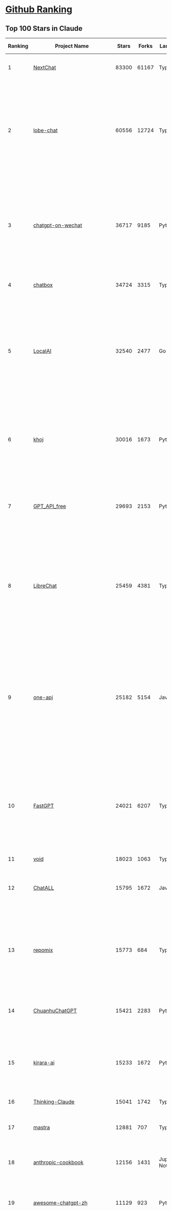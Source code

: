 [Github Ranking](../README.md)
==========

## Top 100 Stars in Claude

| Ranking | Project Name | Stars | Forks | Language | Open Issues | Description | Last Commit |
| ------- | ------------ | ----- | ----- | -------- | ----------- | ----------- | ----------- |
| 1 | [NextChat](https://github.com/ChatGPTNextWeb/NextChat) | 83300 | 61167 | TypeScript | 630 | ✨ Light and Fast AI Assistant. Support: Web \| iOS \| MacOS \| Android \|  Linux \| Windows | 2025-04-19T08:00:42Z |
| 2 | [lobe-chat](https://github.com/lobehub/lobe-chat) | 60556 | 12724 | TypeScript | 753 | 🤯 Lobe Chat - an open-source, modern-design AI chat framework. Supports Multi AI Providers( OpenAI / Claude 3 / Gemini / Ollama / DeepSeek / Qwen), Knowledge Base (file upload / knowledge management / RAG ), Multi-Modals (Plugins/Artifacts) and Thinking. One-click FREE deployment of your private ChatGPT/ Claude / DeepSeek application. | 2025-05-13T00:31:40Z |
| 3 | [chatgpt-on-wechat](https://github.com/zhayujie/chatgpt-on-wechat) | 36717 | 9185 | Python | 290 | 基于大模型搭建的聊天机器人，同时支持 微信公众号、企业微信应用、飞书、钉钉 等接入，可选择GPT4.1/GPT-4o/GPT-o1/ DeepSeek/Claude/文心一言/讯飞星火/通义千问/ Gemini/GLM-4/Kimi/LinkAI，能处理文本、语音和图片，访问操作系统和互联网，支持基于自有知识库进行定制企业智能客服。 | 2025-04-20T09:22:54Z |
| 4 | [chatbox](https://github.com/chatboxai/chatbox) | 34724 | 3315 | TypeScript | 680 | User-friendly Desktop Client App for AI Models/LLMs (GPT, Claude, Gemini, Ollama...) | 2025-04-27T14:53:01Z |
| 5 | [LocalAI](https://github.com/mudler/LocalAI) | 32540 | 2477 | Go | 441 | :robot: The free, Open Source alternative to OpenAI, Claude and others. Self-hosted and local-first. Drop-in replacement for OpenAI,  running on consumer-grade hardware. No GPU required. Runs gguf, transformers, diffusers and many more models architectures. Features: Generate Text, Audio, Video, Images, Voice Cloning, Distributed, P2P inference | 2025-05-12T20:31:19Z |
| 6 | [khoj](https://github.com/khoj-ai/khoj) | 30016 | 1673 | Python | 68 | Your AI second brain. Self-hostable. Get answers from the web or your docs. Build custom agents, schedule automations, do deep research. Turn any online or local LLM into your personal, autonomous AI (gpt, claude, gemini, llama, qwen, mistral). Get started - free. | 2025-05-12T15:51:01Z |
| 7 | [GPT_API_free](https://github.com/chatanywhere/GPT_API_free) | 29693 | 2153 | Python | 11 | Free ChatGPT&DeepSeek API Key，免费ChatGPT&DeepSeek API。免费接入DeepSeek API和GPT4 API，支持 gpt \| deepseek \| claude \| gemini \| grok 等排名靠前的常用大模型。 | 2025-04-19T03:10:33Z |
| 8 | [LibreChat](https://github.com/danny-avila/LibreChat) | 25459 | 4381 | TypeScript | 142 | Enhanced ChatGPT Clone: Features Agents, DeepSeek, Anthropic, AWS, OpenAI, Assistants API, Azure, Groq, o1, GPT-4o, Mistral, OpenRouter, Vertex AI, Gemini, Artifacts, AI model switching, message search, Code Interpreter, langchain, DALL-E-3, OpenAPI Actions, Functions, Secure Multi-User Auth, Presets, open-source for self-hosting. Active project. | 2025-05-12T23:12:26Z |
| 9 | [one-api](https://github.com/songquanpeng/one-api) | 25182 | 5154 | JavaScript | 855 | LLM API 管理 & 分发系统，支持 OpenAI、Azure、Anthropic Claude、Google Gemini、DeepSeek、字节豆包、ChatGLM、文心一言、讯飞星火、通义千问、360 智脑、腾讯混元等主流模型，统一 API 适配，可用于 key 管理与二次分发。单可执行文件，提供 Docker 镜像，一键部署，开箱即用。LLM API management & key redistribution system, unifying multiple providers under a single API. Single binary, Docker-ready, with an English UI. | 2025-02-21T11:30:22Z |
| 10 | [FastGPT](https://github.com/labring/FastGPT) | 24021 | 6207 | TypeScript | 521 | FastGPT is a knowledge-based platform built on the LLMs, offers a comprehensive suite of out-of-the-box capabilities such as data processing, RAG retrieval, and visual AI workflow orchestration, letting you easily develop and deploy complex question-answering systems without the need for extensive setup or configuration. | 2025-05-13T03:04:49Z |
| 11 | [void](https://github.com/voideditor/void) | 18023 | 1063 | TypeScript | 89 | None | 2025-05-13T03:16:26Z |
| 12 | [ChatALL](https://github.com/ai-shifu/ChatALL) | 15795 | 1672 | JavaScript | 222 |  Concurrently chat with ChatGPT, Bing Chat, Bard, Alpaca, Vicuna, Claude, ChatGLM, MOSS, 讯飞星火, 文心一言 and more, discover the best answers | 2025-04-20T18:12:53Z |
| 13 | [repomix](https://github.com/yamadashy/repomix) | 15773 | 684 | TypeScript | 77 | 📦 Repomix is a powerful tool that packs your entire repository into a single, AI-friendly file. Perfect for when you need to feed your codebase to Large Language Models (LLMs) or other AI tools like Claude, ChatGPT, DeepSeek, Perplexity, Gemini, Gemma, Llama, Grok, and more. | 2025-05-13T01:31:43Z |
| 14 | [ChuanhuChatGPT](https://github.com/GaiZhenbiao/ChuanhuChatGPT) | 15421 | 2283 | Python | 122 | GUI for ChatGPT API and many LLMs. Supports agents, file-based QA, GPT finetuning and query with web search. All with a neat UI. | 2025-03-13T09:36:38Z |
| 15 | [kirara-ai](https://github.com/lss233/kirara-ai) | 15233 | 1672 | Python | 153 | 🤖 可 DIY 的 多模态 AI 聊天机器人 \| 🚀 快速接入 微信、 QQ、Telegram、等聊天平台 \| 🦈支持DeepSeek、Grok、Claude、Ollama、Gemini、OpenAI \| 工作流系统、网页搜索、AI画图、人设调教、虚拟女仆、语音对话 \|  | 2025-05-05T19:42:48Z |
| 16 | [Thinking-Claude](https://github.com/richards199999/Thinking-Claude) | 15041 | 1742 | TypeScript | 0 | Let your Claude able to think | 2025-03-10T04:02:46Z |
| 17 | [mastra](https://github.com/mastra-ai/mastra) | 12881 | 707 | TypeScript | 77 | The TypeScript AI agent framework. ⚡ Assistants, RAG, observability. Supports any LLM: GPT-4, Claude, Gemini, Llama. | 2025-05-13T03:29:18Z |
| 18 | [anthropic-cookbook](https://github.com/anthropics/anthropic-cookbook) | 12156 | 1431 | Jupyter Notebook | 28 | A collection of notebooks/recipes showcasing some fun and effective ways of using Claude. | 2025-05-13T01:36:14Z |
| 19 | [awesome-chatgpt-zh](https://github.com/EmbraceAGI/awesome-chatgpt-zh) | 11129 | 923 | Python | 0 | ChatGPT 中文指南🔥，ChatGPT 中文调教指南，指令指南，应用开发指南，精选资源清单，更好的使用 chatGPT 让你的生产力 up up up! 🚀 | 2024-11-05T10:24:21Z |
| 20 | [LangBot](https://github.com/RockChinQ/LangBot) | 11013 | 825 | Python | 83 | 😎简单易用、🧩丰富生态 - 大模型原生即时通信机器人平台 \| 适配 QQ / 微信（企业微信、个人微信）/ 飞书 / 钉钉 / Discord / Telegram / Slack 等平台 \| 支持 ChatGPT、DeepSeek、Dify、Claude、Gemini、xAI、PPIO、Ollama、LM Studio、阿里云百炼、火山方舟、SiliconFlow、Qwen、Moonshot、ChatGLM、SillyTraven、MCP 等 LLM 的机器人 / Agent \| LLM-based instant messaging bots platform, supports Discord, Telegram, WeChat, Lark, DingTalk, QQ, Slack | 2025-05-13T03:37:56Z |
| 21 | [claude-engineer](https://github.com/Doriandarko/claude-engineer) | 10988 | 1166 | Python | 12 | Claude Engineer is an interactive command-line interface (CLI) that leverages the power of Anthropic's Claude-3.5-Sonnet model to assist with software development tasks.This framework enables Claude to generate and manage its own tools, continuously expanding its capabilities through conversation. Available both as a CLI and a modern web interface | 2024-12-12T22:08:15Z |
| 22 | [claude-task-master](https://github.com/eyaltoledano/claude-task-master) | 8699 | 892 | JavaScript | 88 | An AI-powered task-management system you can drop into Cursor, Lovable, Windsurf, Roo, and others. | 2025-05-08T23:34:04Z |
| 23 | [claude-code](https://github.com/anthropics/claude-code) | 8558 | 465 | Shell | 375 | Claude Code is an agentic coding tool that lives in your terminal, understands your codebase, and helps you code faster by executing routine tasks, explaining complex code, and handling git workflows - all through natural language commands. | 2025-05-13T01:50:37Z |
| 24 | [coai](https://github.com/coaidev/coai) | 8322 | 1115 | TypeScript | 19 | 🚀 Next Generation AI One-Stop Internationalization Solution. 🚀 下一代 AI 一站式 B/C 端解决方案，支持 OpenAI，Midjourney，Claude，讯飞星火，Stable Diffusion，DALL·E，ChatGLM，通义千问，腾讯混元，360 智脑，百川 AI，火山方舟，新必应，Gemini，Moonshot 等模型，支持对话分享，自定义预设，云端同步，模型市场，支持弹性计费和订阅计划模式，支持图片解析，支持联网搜索，支持模型缓存，丰富美观的后台管理与仪表盘数据统计。 | 2025-04-30T19:12:53Z |
| 25 | [Noi](https://github.com/lencx/Noi) | 7511 | 565 | JavaScript | 147 | 🚀 Power Your World with AI - Explore, Extend, Empower. | 2025-05-01T02:21:25Z |
| 26 | [Upsonic](https://github.com/Upsonic/Upsonic) | 7434 | 690 | Python | 40 | The most reliable AI agent framework that supports MCP. | 2025-05-05T17:53:17Z |
| 27 | [new-api](https://github.com/QuantumNous/new-api) | 7354 | 1434 | Go | 172 | AI模型接口管理与分发系统，支持将多种大模型转为统一格式调用，支持OpenAI、Claude等格式，可供个人或者企业内部管理与分发渠道使用，本项目基于One API二次开发。🍥 The next-generation LLM gateway and AI asset management system supports multiple languages. | 2025-05-11T10:57:39Z |
| 28 | [aichat](https://github.com/sigoden/aichat) | 6705 | 435 | Rust | 0 | All-in-one LLM CLI tool featuring Shell Assistant, Chat-REPL, RAG, AI Tools & Agents, with access to OpenAI, Claude, Gemini, Ollama, Groq, and more. | 2025-05-09T00:17:24Z |
| 29 | [BlackFriday-GPTs-Prompts](https://github.com/friuns2/BlackFriday-GPTs-Prompts) | 6661 | 1034 | None | 87 | List of free GPTs that doesn't require plus subscription  | 2024-11-08T11:03:14Z |
| 30 | [opencommit](https://github.com/di-sukharev/opencommit) | 6628 | 352 | JavaScript | 149 | GPT wrapper for git — generate commit messages with an LLM in 1 sec — works best with Claude 3.5 — supports local models too | 2025-05-03T09:06:21Z |
| 31 | [promptfoo](https://github.com/promptfoo/promptfoo) | 6509 | 527 | TypeScript | 160 | Test your prompts, agents, and RAGs. Red teaming, pentesting, and vulnerability scanning for LLMs. Compare performance of GPT, Claude, Gemini, Llama, and more. Simple declarative configs with command line and CI/CD integration. | 2025-05-13T03:39:19Z |
| 32 | [llamacoder](https://github.com/Nutlope/llamacoder) | 5993 | 1401 | TypeScript | 43 | Open source Claude Artifacts – built with Llama 3.1 405B | 2025-04-08T15:15:38Z |
| 33 | [deep-searcher](https://github.com/zilliztech/deep-searcher) | 5929 | 577 | Python | 31 | Open Source Deep Research Alternative to Reason and Search on Private Data. Written in Python. | 2025-05-09T03:25:40Z |
| 34 | [code2prompt](https://github.com/mufeedvh/code2prompt) | 5612 | 317 | MDX | 8 | A CLI tool to convert your codebase into a single LLM prompt with source tree, prompt templating, and token counting. | 2025-05-12T19:07:07Z |
| 35 | [fragments](https://github.com/e2b-dev/fragments) | 5353 | 696 | TypeScript | 7 | Open-source Next.js template for building apps that are fully generated by AI. By E2B. | 2025-04-23T11:55:37Z |
| 36 | [opencompass](https://github.com/open-compass/opencompass) | 5327 | 563 | Python | 304 | OpenCompass is an LLM evaluation platform, supporting a wide range of models (Llama3, Mistral, InternLM2,GPT-4,LLaMa2, Qwen,GLM, Claude, etc) over 100+ datasets. | 2025-05-13T02:44:24Z |
| 37 | [deepclaude](https://github.com/getAsterisk/deepclaude) | 5098 | 402 | Rust | 45 | A high-performance LLM inference API and Chat UI that integrates DeepSeek R1's CoT reasoning traces with Anthropic Claude models. | 2025-02-04T22:55:51Z |
| 38 | [fastapi_mcp](https://github.com/tadata-org/fastapi_mcp) | 4641 | 388 | Python | 38 | Expose your FastAPI endpoints as Model Context Protocol (MCP) tools, with Auth! | 2025-04-28T16:01:55Z |
| 39 | [GodMode](https://github.com/smol-ai/GodMode) | 4261 | 336 | TypeScript | 50 | AI Chat Browser: Fast, Full webapp access to ChatGPT / Claude / Bard / Bing / Llama2! I use this 20 times a day. | 2024-07-29T00:31:03Z |
| 40 | [maestro](https://github.com/Doriandarko/maestro) | 4226 | 653 | Python | 32 | A framework for Claude Opus to intelligently orchestrate subagents. | 2024-07-01T06:49:15Z |
| 41 | [bot-on-anything](https://github.com/zhayujie/bot-on-anything) | 4073 | 928 | Python | 263 | A large model-based chatbot builder that can quickly integrate AI models (including ChatGPT, Claude, Gemini) into various software applications (such as Telegram, Gmail, Slack, and websites). | 2025-01-03T14:13:51Z |
| 42 | [codecompanion.nvim](https://github.com/olimorris/codecompanion.nvim) | 3649 | 209 | Lua | 0 | ✨ AI-powered coding, seamlessly in Neovim | 2025-05-11T10:22:20Z |
| 43 | [obsidian-smart-connections](https://github.com/brianpetro/obsidian-smart-connections) | 3638 | 210 | JavaScript | 355 | Chat with your notes & see links to related content with AI embeddings. Use local models or 100+ via APIs like Claude, Gemini, ChatGPT & Llama 3 | 2025-05-09T00:47:43Z |
| 44 | [casibase](https://github.com/casibase/casibase) | 3597 | 420 | Go | 28 | ⚡️AI Cloud OS: Open-source enterprise-level AI knowledge base and MCP (model-context-protocol)/A2A (agent-to-agent) management platform with admin UI, user management and Single-Sign-On⚡️, supports ChatGPT, Claude, Llama, Ollama, HuggingFace, etc., chat bot demo: https://ai.casibase.com, admin UI demo: https://ai-admin.casibase.com | 2025-05-12T15:01:58Z |
| 45 | [mcp-playwright](https://github.com/executeautomation/mcp-playwright) | 3496 | 282 | TypeScript | 22 | Playwright Model Context Protocol Server - Tool to automate Browsers and APIs in Claude Desktop, Cline, Cursor IDE and More 🔌 | 2025-05-12T21:20:22Z |
| 46 | [every-chatgpt-gui](https://github.com/billmei/every-chatgpt-gui) | 3466 | 245 | None | 4 | Every front-end GUI client for ChatGPT, Claude, and other LLMs | 2025-05-07T03:25:44Z |
| 47 | [free-llm-api-resources](https://github.com/cheahjs/free-llm-api-resources) | 3178 | 280 | Python | 4 | A list of free LLM inference resources accessible via API. | 2025-05-13T01:27:37Z |
| 48 | [firecrawl-mcp-server](https://github.com/mendableai/firecrawl-mcp-server) | 3051 | 283 | JavaScript | 24 | Official Firecrawl MCP Server - Adds powerful web scraping to Cursor, Claude and any other LLM clients. | 2025-05-12T16:47:12Z |
| 49 | [claude-coder](https://github.com/kodu-ai/claude-coder) | 3021 | 140 | TypeScript | 20 | Kodu is an autonomous coding agent that lives in your IDE. It is a VSCode extension that can help you build your dream project step by step by leveraging the latest technologies in automated coding agents  | 2025-04-30T10:21:02Z |
| 50 | [Awesome-ChatGPT-prompts-ZH_CN](https://github.com/L1Xu4n/Awesome-ChatGPT-prompts-ZH_CN) | 3011 | 165 | None | 12 | 如何将ChatGPT调教成一只猫娘 | 2023-07-18T15:57:44Z |
| 51 | [DesktopCommanderMCP](https://github.com/wonderwhy-er/DesktopCommanderMCP) | 2703 | 286 | JavaScript | 24 | This is MCP server for Claude that gives it terminal control, file system search and diff file editing capabilities | 2025-05-07T14:25:53Z |
| 52 | [CL4R1T4S](https://github.com/elder-plinius/CL4R1T4S) | 2658 | 767 | None | 4 | SYSTEM PROMPT TRANSPARENCY FOR ALL - CHATGPT, GEMINI, GROK, CLAUDE, PERPLEXITY, CURSOR, WINDSURF, DEVIN, REPLIT, AND MORE! | 2025-04-28T18:52:46Z |
| 53 | [aide](https://github.com/nicepkg/aide) | 2586 | 179 | TypeScript | 32 | Conquer Any Code in VSCode: One-Click Comments, Conversions, UI-to-Code, and AI Batch Processing of Files! 在 VSCode 中征服任何代码：一键注释、转换、UI 图生成代码、AI 批量处理文件！💪 | 2025-05-06T02:52:46Z |
| 54 | [DeepClaude](https://github.com/ErlichLiu/DeepClaude) | 2572 | 492 | Python | 26 | Unleash Next-Level AI! 🚀  💻 Code Generation: DeepSeek r1 + Claude 3.7 Sonnet - Unparalleled Performance! 📝 Content Creation: DeepSeek r1 + Gemini 2.5 Pro - Superior Quality! 🔌 OpenAI-Compatible. 🌊 Streaming & Non-Streaming Support.  ✨ Experience the Future of AI – Today! Click to Try Now! ✨ | 2025-04-03T11:51:59Z |
| 55 | [poe-api](https://github.com/ading2210/poe-api) | 2502 | 313 | Python | 39 | [UNMAINTAINED] A reverse engineered Python API wrapper for Quora's Poe, which provides free access to ChatGPT, GPT-4, and Claude. | 2023-09-18T04:56:52Z |
| 56 | [opencode](https://github.com/opencode-ai/opencode) | 2437 | 162 | Go | 27 | None | 2025-05-09T17:32:39Z |
| 57 | [awesome-claude-prompts](https://github.com/langgptai/awesome-claude-prompts) | 2390 | 228 | None | 0 | This repo includes Claude prompt curation to use Claude better. | 2025-03-01T00:29:09Z |
| 58 | [VLMEvalKit](https://github.com/open-compass/VLMEvalKit) | 2339 | 357 | Python | 92 | Open-source evaluation toolkit of large multi-modality models (LMMs), support 220+ LMMs, 80+ benchmarks | 2025-05-11T09:29:33Z |
| 59 | [git-mcp](https://github.com/idosal/git-mcp) | 2329 | 142 | TypeScript | 19 | Put an end to code hallucinations! GitMCP is a free, open-source, remote MCP server for any GitHub project | 2025-05-12T20:38:04Z |
| 60 | [griptape](https://github.com/griptape-ai/griptape) | 2292 | 191 | Python | 60 | Modular Python framework for AI agents and workflows with chain-of-thought reasoning, tools, and memory.  | 2025-05-13T00:18:12Z |
| 61 | [ruby_llm](https://github.com/crmne/ruby_llm) | 2177 | 109 | Ruby | 30 | Stop juggling AI SDKs! RubyLLM offers one delightful Ruby interface for OpenAI, Anthropic, Gemini, Bedrock, OpenRouter, DeepSeek, Ollama & compatible APIs. Chat, Vision, Audio, PDF, Images, Embeddings, Tools, Streaming & Rails integration. | 2025-05-12T15:38:54Z |
| 62 | [elia](https://github.com/darrenburns/elia) | 2148 | 131 | Python | 12 | A snappy, keyboard-centric terminal user interface for interacting with large language models. Chat with ChatGPT, Claude, Llama 3, Phi 3, Mistral, Gemma and more. | 2024-10-10T19:12:52Z |
| 63 | [unity-mcp](https://github.com/justinpbarnett/unity-mcp) | 1957 | 275 | C# | 35 | A Unity MCP server that allows MCP clients like Claude Desktop or Cursor to perform Unity Editor actions. | 2025-04-09T13:19:24Z |
| 64 | [Awesome-MCP-ZH](https://github.com/yzfly/Awesome-MCP-ZH) | 1931 | 109 | None | 0 | MCP 资源精选， MCP指南，Claude MCP，MCP Servers, MCP Clients | 2025-04-30T00:32:08Z |
| 65 | [awesome-ai-system-prompts](https://github.com/dontriskit/awesome-ai-system-prompts) | 1842 | 227 | TypeScript | 1 | 🧠 Curated collection of system prompts for top AI tools. Perfect for AI agent builders and prompt engineers. Incuding: ChatGPT, Claude, Perplexity, Manus, Claude-Code, Loveable, v0, Grok, same new, windsurf, notion, and MetaAI.  | 2025-05-05T23:36:30Z |
| 66 | [dialoqbase](https://github.com/n4ze3m/dialoqbase) | 1755 | 279 | TypeScript | 39 | Create chatbots with ease | 2024-10-15T14:24:20Z |
| 67 | [tokencost](https://github.com/AgentOps-AI/tokencost) | 1655 | 75 | Python | 11 | Easy token price estimates for 400+ LLMs. TokenOps. | 2025-05-12T03:27:20Z |
| 68 | [Thinking_in_Java_MindMapping](https://github.com/LjyYano/Thinking_in_Java_MindMapping) | 1605 | 461 | None | 0 | 编程笔记、观影指南、读书笔记、生活感悟、Switch 游戏 | 2025-04-22T07:02:13Z |
| 69 | [papersgpt-for-zotero](https://github.com/papersgpt/papersgpt-for-zotero) | 1590 | 48 | JavaScript | 40 | Zotero chat PDF with AI, DeepSeek, GPT 4.1, ChatGPT, Claude, Gemini, Qwen3 | 2025-04-29T11:15:02Z |
| 70 | [exa-mcp-server](https://github.com/exa-labs/exa-mcp-server) | 1555 | 132 | TypeScript | 6 | Claude can perform Web Search \| Exa with MCP (Model Context Protocol) | 2025-05-08T16:23:57Z |
| 71 | [GalTransl](https://github.com/GalTransl/GalTransl) | 1544 | 103 | Python | 24 | 支持GPT-4/Claude/Deepseek/Sakura等大语言模型的Galgame自动化翻译解决方案  Automated translation solution for visual novels supporting GPT-4/Claude/Deepseek/Sakura | 2025-05-05T23:44:00Z |
| 72 | [DevDocs](https://github.com/cyberagiinc/DevDocs) | 1490 | 141 | TypeScript | 7 | Completely free, private, UI based Tech Documentation MCP server. Designed for coders and software developers in mind. Easily integrate into Cursor, Windsurf, Cline, Roo Code, Claude Desktop App  | 2025-04-28T01:59:07Z |
| 73 | [ax](https://github.com/ax-llm/ax) | 1464 | 110 | TypeScript | 11 | The "official" unofficial DSPy framework. Build LLM powered agents and other workflows, based on the Stanford DSP paper. | 2025-05-03T18:35:29Z |
| 74 | [AIChatWeb](https://github.com/Nanjiren01/AIChatWeb) | 1446 | 398 | TypeScript | 20 | 在ChatGPT-Next-Web的基础上，增加注册登录，额度限制，邀请，敏感词，支付，基于docker一键部署。提供后台管理系统，可配置标题、欢迎词、额度不足提醒、公告 | 2024-07-19T07:23:42Z |
| 75 | [mcp](https://github.com/BrowserMCP/mcp) | 1433 | 77 | TypeScript | 19 | Browser MCP is a Model Context Provider (MCP) server that allows AI applications to control your browser | 2025-04-24T21:49:44Z |
| 76 | [prism](https://github.com/prism-php/prism) | 1383 | 109 | PHP | 20 | A unified interface for working with LLMs in Laravel | 2025-05-12T16:53:15Z |
| 77 | [Agently](https://github.com/AgentEra/Agently) | 1327 | 151 | Python | 27 | [GenAI Application Development Framework]  🚀 Build GenAI application quick and easy 💬 Easy to interact with GenAI agent in code using structure data and chained-calls syntax 🧩 Use Agently Workflow to manage complex GenAI working logic 🔀 Switch to any model without rewrite application code | 2025-05-04T13:37:50Z |
| 78 | [claude-to-chatgpt](https://github.com/jtsang4/claude-to-chatgpt) | 1293 | 152 | Python | 10 | This project converts the API of Anthropic's Claude model to the OpenAI Chat API format. | 2024-08-18T08:35:25Z |
| 79 | [codemcp](https://github.com/ezyang/codemcp) | 1280 | 103 | Python | 35 | Coding assistant MCP for Claude Desktop | 2025-05-07T00:02:11Z |
| 80 | [PandoraHelper](https://github.com/nianhua99/PandoraHelper) | 1275 | 174 | TypeScript | 6 | 使用 PandoraHelper 轻松和你的小伙伴共享 ChatGPT Plus/Claude Pro 服务！ | 2025-02-24T09:10:11Z |
| 81 | [AISuperDomain](https://github.com/win4r/AISuperDomain) | 1274 | 223 | C# | 34 | Aila(AI超元域): The premier AI integration tool for Windows, macOS, and Android. Ask once, get answers from 10+ AIs like ChatGPT, Gemini, Claude3, Copilot, Poe, perplexity and more. Features customizable AI and prompts. | 2025-03-29T13:30:57Z |
| 82 | [modelfusion](https://github.com/vercel/modelfusion) | 1262 | 91 | TypeScript | 33 | The TypeScript library for building AI applications. | 2024-07-19T15:17:19Z |
| 83 | [ChatChat](https://github.com/okisdev/ChatChat) | 1256 | 216 | TypeScript | 3 | Chat Chat, your own unified chat and search to AI platform, with a simple and easy to use interface. | 2025-05-12T19:48:31Z |
| 84 | [aws-genai-llm-chatbot](https://github.com/aws-samples/aws-genai-llm-chatbot) | 1243 | 375 | TypeScript | 26 | A modular and comprehensive solution to deploy a Multi-LLM and Multi-RAG powered chatbot (Amazon Bedrock, Anthropic, HuggingFace, OpenAI, Meta, AI21, Cohere, Mistral) using AWS CDK on AWS | 2025-05-02T08:29:10Z |
| 85 | [spacy-llm](https://github.com/explosion/spacy-llm) | 1242 | 96 | Python | 37 | 🦙 Integrating LLMs into structured NLP pipelines | 2025-01-08T22:26:19Z |
| 86 | [sage](https://github.com/Storia-AI/sage) | 1227 | 110 | Python | 23 | Chat with any codebase in under two minutes \| Fully local or via third-party APIs | 2024-11-11T04:49:34Z |
| 87 | [claude-prompt-generator](https://github.com/aws-samples/claude-prompt-generator) | 1223 | 110 | Python | 1 | None | 2024-10-10T21:34:35Z |
| 88 | [gp.nvim](https://github.com/Robitx/gp.nvim) | 1165 | 98 | Lua | 42 | Gp.nvim (GPT prompt) Neovim AI plugin: ChatGPT sessions & Instructable text/code operations & Speech to text [OpenAI, Ollama, Anthropic, ..] | 2025-04-08T21:18:30Z |
| 89 | [open-computer-use](https://github.com/e2b-dev/open-computer-use) | 1140 | 151 | Python | 6 | AI computer use powered by open source LLMs and E2B Desktop Sandbox | 2025-03-13T07:46:24Z |
| 90 | [kubb](https://github.com/kubb-labs/kubb) | 1129 | 92 | TypeScript | 11 | The ultimate toolkit for working with APIs. | 2025-05-12T19:23:52Z |
| 91 | [bedrock-chat](https://github.com/aws-samples/bedrock-chat) | 1120 | 427 | TypeScript | 112 | AWS-native chatbot using Bedrock | 2025-05-13T01:34:00Z |
| 92 | [APIPark](https://github.com/APIParkLab/APIPark) | 1116 | 156 | TypeScript | 65 | 🦄云原生、超高性能 AI&API网关，LLM API 管理、分发系统、开放平台，支持所有AI API，不限于OpenAI、Azure、Anthropic Claude、Google Gemini、DeepSeek、字节豆包、ChatGLM、文心一言、讯飞星火、通义千问、360 智脑、腾讯混元等主流模型，统一 API 请求和返回，API申请与审批，调用统计、负载均衡、多模型灾备。一键部署，开箱即用。Cloud native, ultra-high performance AI&API gateway, LLM API management, distribution system, open platform, supporting all AI APIs. | 2025-05-06T11:03:08Z |
| 93 | [poe-api-wrapper](https://github.com/snowby666/poe-api-wrapper) | 1082 | 145 | Python | 27 | 👾 A Python API wrapper for Poe.com. With this, you will have free access to GPT-4, Claude, Llama, Gemini, Mistral and more! 🚀 | 2025-03-07T20:07:31Z |
| 94 | [chatgpt-shell](https://github.com/xenodium/chatgpt-shell) | 1044 | 93 | Emacs Lisp | 44 | A multi-llm Emacs shell (ChatGPT, Claude, DeepSeek, Gemini, Kagi, Ollama, Perplexity) + editing integrations | 2025-05-11T16:42:11Z |
| 95 | [langchat](https://github.com/TyCoding/langchat) | 1040 | 215 | Java | 7 | LangChat: Java LLMs/AI Project, Supports Multi AI Providers( Gitee AI/ 智谱清言 / 阿里通义 / 百度千帆 / DeepSeek / 抖音豆包 / 零一万物 / 讯飞星火 / OpenAI / Gemini / Ollama / Azure / Claude 等大模型), Java生态下AI大模型产品解决方案，快速构建企业级AI知识库、AI机器人应用 | 2025-04-03T08:57:02Z |
| 96 | [AIaW](https://github.com/NitroRCr/AIaW) | 1025 | 88 | Vue | 12 | AI as Workspace - A better AI (LLM) client. Full-featured, lightweight. Support multiple workspaces, plugin system, cross-platform, local first + real-time cloud sync, Artifacts, MCP \| 更好的 AI 客户端 | 2025-05-06T07:28:31Z |
| 97 | [ChatGPT-Telegram-Bot](https://github.com/yym68686/ChatGPT-Telegram-Bot) | 1025 | 332 | Python | 8 | TeleChat: 🤖️ an AI chat Telegram bot can Web Search Powered by GPT-3.5/4/4 Turbo/4o, DALL·E 3, Groq, Gemini 1.5 Pro/Flash and the official Claude2.1/3/3.5 API using Python on Zeabur, fly.io and Replit. | 2025-05-10T10:49:43Z |
| 98 | [py-gpt](https://github.com/szczyglis-dev/py-gpt) | 1020 | 194 | Python | 24 | Desktop AI Assistant powered by o1, o3, GPT-4, GPT-4 Vision, Gemini, Claude, Llama 3, DeepSeek, Bielik, DALL-E,  chat, vision, voice control, image generation and analysis, agents, command execution, file upload/download, speech synthesis and recognition, access to Web, memory, presets, assistants, plugins, and more. Linux, Windows, Mac | 2025-03-06T02:28:15Z |
| 99 | [RisuAI](https://github.com/kwaroran/RisuAI) | 1019 | 176 | TypeScript | 69 | Make your own story. User-friendly software for LLM roleplaying | 2025-05-10T11:17:29Z |
| 100 | [generative-ai-use-cases](https://github.com/aws-samples/generative-ai-use-cases) | 1015 | 241 | TypeScript | 45 | Application implementation with business use cases for safely utilizing generative AI in business operations | 2025-05-13T03:40:09Z |

